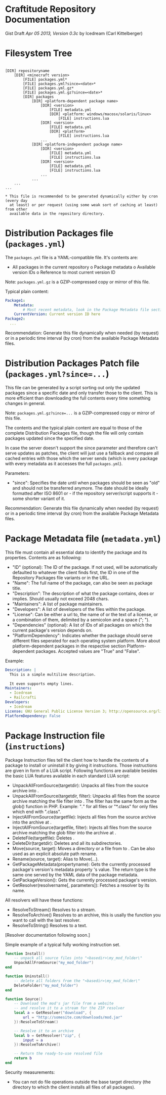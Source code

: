 # Craftitude Repository Documentation
Gist Draft *Apr 05 2013, Version 0.3c*
by Icedream (Carl Kittelberger)

Filesystem Tree
===============

```

[DIR] repositoryname
	[DIR] <minecraft version>
		[FILE] packages.yml*
		[FILE] packages.yml?since=<date>*
		[FILE] packages.yml.gz*
		[FILE] packages.yml.gz?since=<date>*
		[DIR] packages
			[DIR] <platform-dependent package name>
				[DIR] <version>
					[FILE] metadata.yml
					[DIR] <platform: windows/macosx/solaris/linux>
						[FILE] instructions.lua
				[DIR] <version>
					[FILE] metadata.yml
					[DIR] <platform>
						[FILE] instructions.lua
				...
			[DIR] <platform-independent package name>
				[DIR] <version>
					[FILE] metadata.yml
					[FILE] instructions.lua
				[DIR] <version>
					[FILE] metadata.yml
					[FILE] instructions.lua
				...
			...
	...
...

* This file is recommended to be generated dynamically either by cron (every day
  at least) or per request (using some weak sort of caching at least) from other
  available data in the repository directory.

```

Distribution Packages file (``packages.yml``)
=====================================

The ``packages.yml`` file is a YAML-compatible file. It's contents are:

- All packages in the current repository
  o Package metadata
  o Available version IDs
  o Reference to most current version ID

Note: ``packages.yml.gz`` is a GZIP-compressed copy or mirror of this file.

Typical plain content:

```yaml
Package1:
	Metadata:
		# Most recent metadata, look in the Package Metadata file section for the contents
	CurrentVersion: Current version ID here
Package2:
  ...
```

Recommendation: Generate this file dynamically when needed (by request) or in a periodic time interval (by cron) from the available Package Metadata files.

Distribution Packages Patch file (``packages.yml?since=...``)
=============================================================

This file can be generated by a script sorting out only the updated packages
since a specific date and only transfer those to the client. This is more
efficient than downloading the full contents every time something changes in
general.

Note: ``packages.yml.gz?since=...`` is a GZIP-compressed copy or mirror of this file.

The contents and the typical plain content are equal to those of the complete
Distribution Packages file, though the file will only contain packages updated
since the specified date.

In case the server doesn't support the since parameter and therefore can't serve
updates as patches, the client will just use a fallback and compare all cached
entries with those which the server sends (which is every package with every
metadata as it accesses the full ``packages.yml``).

Parameters:
- "since":
	Specifies the date until when packages should be seen as "old" and should
	not be transferred anymore. The date should be ideally formatted after ISO
	8601 or - if the repository server/script supports it - some shorter variant
	of it.

Recommendation: Generate this file dynamically when needed (by request) or in a periodic time interval (by cron) from the available Package Metadata files.

Package Metadata file (``metadata.yml``)
========================================

This file must contain all essential data to identify the package and its
properties. Contents are as following:

- "ID" (optional): The ID of the package. If not used, will be automatically
  defaulted to whatever the client finds first, the ID in one of the
	Repository Packages file variants or in the URL.
- "Name": The full name of the package, can also be seen as package title.
- "Description": The description of what the package contains, does or implies.
	Should usually not exceed 2048 chars.
- "Maintainers": A list of package maintainers.
- "Developers": A list of developers of the files within the package.
- "License": Can be either a url to, the name of or the text of a license, or a
	combination of them, delimited by a semicolon and a space ("; ").
- "Dependencies" (optional): A list of IDs of all packages on which the current
	package's version depends on.
- "PlatformDependency": Indicates whether the package should serve different
	files seperated for each operating system platform. More about
	platform-dependent packages in the respective section Platform-dependent
	packages. Accepted values are "True" and "False".

Example:

```yaml
Description: |
  This is a simple multiline description.
  
  It even supports empty lines.
Maintainers:
  - Icedream
  - Railcrafti
Developers:
  - Icedream
License: GNU General Public License Version 3; http://opensource.org/licenses/GPL-3.0
PlatformDependency: False
```

Package Instruction file (``instructions``)
============================================

Package Instruction files tell the client how to handle the contents of a
package to install or uninstall it by giving it instructions. Those instructions
are given in form of a LUA script. Following functions are available besides the
basic LUA features available in each standard LUA script:

- UnpackAllFromSource(targetdir):
	Unpacks all files from the source archive into <targetdir>.
- UnpackAllFromSource(targetdir, filter):
	Unpacks all files from the source archive matching the file filter into
	<targetdir>. The filter has the same form as the glob() function in PHP.
	Example:
		"*.*" for all files or "*.class" for only files which end with ".class".
- InjectAllFromSource(targetfile):
	Injects all files from the source archive into the archive at <targetfile>.
- InjectAllFromSource(targetfile, filter):
	Injects all files from the source archive matching the glob filter into the
	archive at <targetfile>.
- DeleteFile(targetfile):
	Deletes <targetfile>.
- DeleteDir(targetdir):
	Deletes <targetdir> and all its subdirectories.
- Move(source, target):
	Moves a directory or a file from <source> to <target>. Can be also used
	as an explicit absolute path rename.
- Rename(source, target):
	Alias to Move(...).
- GetPackageMetadata(propertyname):
	Gets the currently processed package's version's metadata property
	<propertyname>'s value. The return type is the same one served by the YAML
	data of the package metadata.
- GetPackageVersion():
	Gets the currently processed package's version.
- GetResolver(resolvername[, parameters]):
	Fetches a resolver by its name.

All resolvers will have these functions:
- ResolveToStream()
	Resolves to a stream.
- ResolveToArchive()
	Resolves to an archive, this is usally the function you want to call with the last resolver.
- ResolveToString()
	Resolves to a text.

[Resolver documentation following soon.]

Simple example of a typical fully working instruction set.

```lua
function Install()
	-- unpack all source files into "<basedir>\my_mod_folder\"
	UnpackAllFromSource("my_mod_folder")
end

function Uninstall()
	-- delete all folders from the "<basedir>\my_mod_folder\"
	DeleteFolder("my_mod_folder")
end

function Source()
	-- Download the mod's jar file from a website
	-- and resolve it to a stream for the ZIP resolver
	local a = GetResolver("download", {
		url = "http://somesite.com/downloads/mod.jar"
	}):ResolveToStream()

	-- Resolve it to an archive
	local b = GetResolver("zip", {
		input = a
	}):ResolveToArchive()

	-- Return the ready-to-use resolved file
	return b
end
```

Security measurements:
- You can not do file operations outside the base target directory (the directory to which the client installs all files of all packages).
